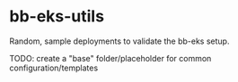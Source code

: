 # bb-eks-utils

Random, sample deployments to validate the bb-eks setup.

TODO: create a "base" folder/placeholder for common configuration/templates